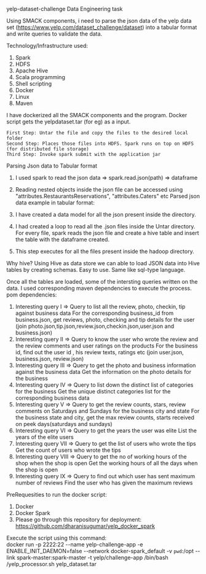yelp-dataset-challenge
Data Engineering task 

Using SMACK components, i need to parse the json data of the yelp data set (https://www.yelp.com/dataset_challenge/dataset) into a tabular format and write queries to validate the data. 

Technology/Infrastructure used:
  1. Spark 
  2. HDFS
  3. Apache Hive
  4. Scala programming
  5. Shell scripting
  6. Docker
  7. Linux
  8. Maven
  
  I have dockerized all the SMACK components and the program. Docker script gets the yelpdataset.tar (for eg) as a input. 
    
    First Step: Untar the file and copy the files to the desired local folder
    Second Step: Places those files into HDFS. Spark runs on top on HDFS (for distributed file storage)
    Third Step: Invoke spark submit with the application jar
  
  Parsing Json data to Tabular format
  1. I used spark to read the json data => spark.read.json(path) => dataframe
  2. Reading nested objects inside the json file can be accessed using "attributes.RestaurantsReservations", "attributes.Caters" etc
  Parsed json data example in tabular format:
  
  
  3. I have created a data model for all the json present inside the directory.
  4. I had created a loop to read all the .json files inside the Untar directory. For every file, spark reads the json file and create a hive table and insert the table with the dataframe created.
  5. This step executes for all the files present inside the hadoop directory.
   
   Why hive?
  Using Hive as data store we can able to load JSON data into Hive tables by creating schemas. Easy to use. Same like sql-type language.

 Once all the tables are loaded, some of the intersting queries written on the data. I used corresponding maven dependencies to execute the process.
 pom dependencies: 
 1. Interesting query I => Query to list all the review, photo, checkin, tip against business data
  For the corresponding business_id from business.json, get reviews, photo, checking and tip details for the user (join photo.json,tip.json,review.json,checkin.json,user.json and business.json)
 2. Interesting query II => Query to know the user who wrote the review and the review comments and user ratings on the products
   For the business id, find out the user id , his review texts, ratings etc (join user.json, business.json, review.json)
 3. Interesting query III => Query to get the photo and business information against the business data
    Get the information on the photo details for the business
 4. Interesting query IV  => Query to list down the distinct list of categories for the business
    Get the unique distinct categories list for the corresponding business data
 5. Interesting query V => Query to get the review counts, stars, review comments on Saturdays and Sundays for the business city and         state
 For the business state and city, get the max review counts, starts received on peek days(saturdays and sundays)
 6. Interesting query VI => Query to get the years the user was elite
      List the years of the elite users
 7. Interesting query VII => Query to get the list of users who wrote the tips
      Get the count of users who wrote the tips
 8. Interesting query VIII => Query to get the no of working hours of the shop when the shop is open
      Get the working hours of all the days when the shop is open
 9. Interesting query IX => Query to find out which user has sent maximum number of reviews
      Find the user who has given the maximum reviews

 
   
  PreRequesities to run the docker script:
  1. Docker 
  2. Docker Spark
  3. Please go through this repository for deployment: https://github.com/dharanisugumar/yelp_docker_spark
   
  Execute the script using this command:  
  docker run -p 2222:22 --name yelp-challenge-app -e ENABLE_INIT_DAEMON=false --network docker-spark_default -v `pwd`:/opt --link spark-master:spark-master -t yelp/challenge-app /bin/bash /yelp_processor.sh yelp_dataset.tar
